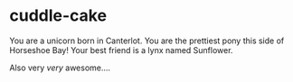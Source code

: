 # cuddle-cake
You are a unicorn born in Canterlot. You are the prettiest pony this side of Horseshoe Bay! Your best friend is a lynx named Sunflower.

Also very *very* awesome....
